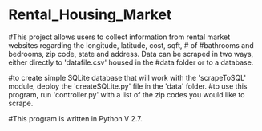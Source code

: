 # Rental_Housing_Market
#This project allows users to collect information from rental market websites regarding the longitude, latitude, cost, sqft, # of #bathrooms and bedrooms, zip code, state and address.  Data can be scraped in two ways, either directly to 'datafile.csv' housed in the #data folder or to a database.  

#to create  simple SQLite database that will work with the 'scrapeToSQL' module, deploy the 'createSQLite.py' file in the 'data' folder.
#to use this program, run 'controller.py' with a list of the zip codes you would like to scrape.

#This program is written in Python V 2.7.

